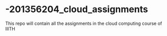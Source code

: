 # -201356204_cloud_assignments
This repo will contain all the assignments in the cloud computing course of IIITH
